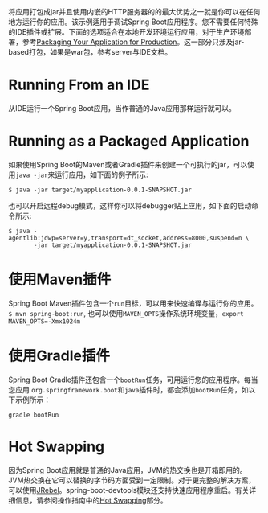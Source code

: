 将应用打包成jar并且使用内嵌的HTTP服务器的的最大优势之一就是你可以在任何地方运行你的应用。该示例适用于调试Spring Boot应用程序。您不需要任何特殊的IDE插件或扩展。下面的选项适合在本地开发环境运行应用，对于生产环境部署，参考[Packaging Your Application for Production](https://docs.spring.io/spring-boot/reference/using/packaging-for-production.html)。这一部分只涉及jar-based打包，如果是war包，参考server与IDE文档。
# Running From an IDE
从IDE运行一个Spring Boot应用，当作普通的Java应用那样运行就可以。
# Running as a Packaged Application
如果使用Spring Boot的Maven或者Gradle插件来创建一个可执行的jar，可以使用`java -jar`来运行应用，如下面的例子所示:
```shell
$ java -jar target/myapplication-0.0.1-SNAPSHOT.jar
```
也可以开启远程debug模式，这样你可以将debugger贴上应用，如下面的启动命令所示:
```shell
$ java -agentlib:jdwp=server=y,transport=dt_socket,address=8000,suspend=n \
       -jar target/myapplication-0.0.1-SNAPSHOT.jar
```
# 使用Maven插件
Spring Boot Maven插件包含一个`run`目标，可以用来快速编译与运行你的应用。`$ mvn spring-boot:run`, 也可以使用`MAVEN_OPTS`操作系统环境变量，`export MAVEN_OPTS=-Xmx1024m`
# 使用Gradle插件
Spring Boot Gradle插件还包含一个`bootRun`任务，可用运行您的应用程序。每当您应用 `org.springframework.boot`和`java`插件时，都会添加`bootRun`任务，如以下示例所示：
```shell
gradle bootRun
```
# Hot Swapping
因为Spring Boot应用就是普通的Java应用，JVM的热交换也是开箱即用的。JVM热交换在它可以替换的字节码方面受到一定限制。对于更完整的解决方案，可以使用[JRebel](https://www.jrebel.com/products/jrebel)。spring-boot-devtools模块还支持快速应用程序重启。有关详细信息，请参阅操作指南中的[Hot Swapping](https://docs.spring.io/spring-boot/how-to/hotswapping.html)部分。